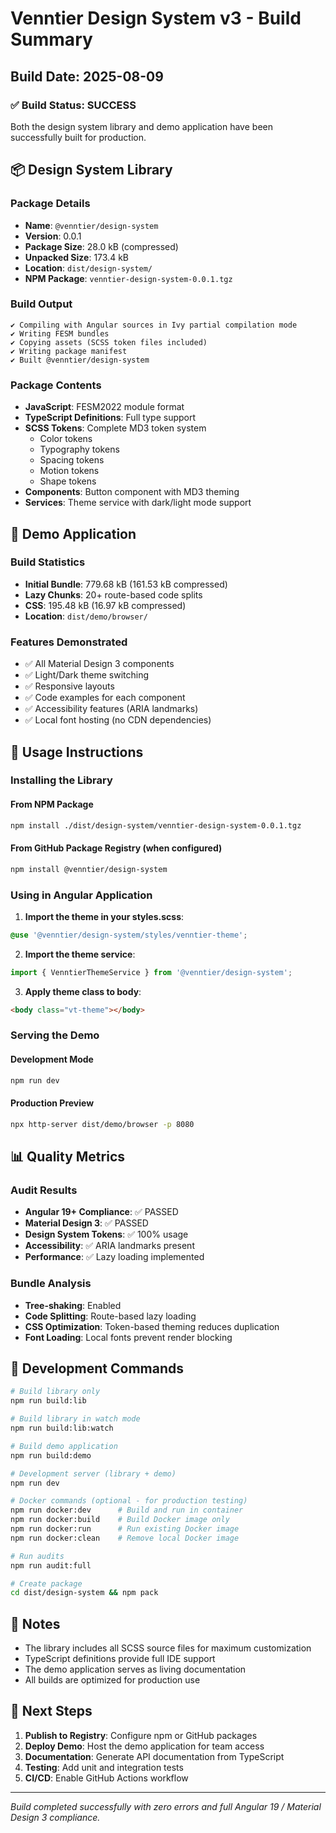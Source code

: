 # Venntier Design System v3 - Build Summary

## Build Date: 2025-08-09

### ✅ Build Status: SUCCESS

Both the design system library and demo application have been successfully built for production.

## 📦 Design System Library

### Package Details

- **Name**: `@venntier/design-system`
- **Version**: 0.0.1
- **Package Size**: 28.0 kB (compressed)
- **Unpacked Size**: 173.4 kB
- **Location**: `dist/design-system/`
- **NPM Package**: `venntier-design-system-0.0.1.tgz`

### Build Output

```
✔ Compiling with Angular sources in Ivy partial compilation mode
✔ Writing FESM bundles
✔ Copying assets (SCSS token files included)
✔ Writing package manifest
✔ Built @venntier/design-system
```

### Package Contents

- **JavaScript**: FESM2022 module format
- **TypeScript Definitions**: Full type support
- **SCSS Tokens**: Complete MD3 token system
  - Color tokens
  - Typography tokens
  - Spacing tokens
  - Motion tokens
  - Shape tokens
- **Components**: Button component with MD3 theming
- **Services**: Theme service with dark/light mode support

## 🎨 Demo Application

### Build Statistics

- **Initial Bundle**: 779.68 kB (161.53 kB compressed)
- **Lazy Chunks**: 20+ route-based code splits
- **CSS**: 195.48 kB (16.97 kB compressed)
- **Location**: `dist/demo/browser/`

### Features Demonstrated

- ✅ All Material Design 3 components
- ✅ Light/Dark theme switching
- ✅ Responsive layouts
- ✅ Code examples for each component
- ✅ Accessibility features (ARIA landmarks)
- ✅ Local font hosting (no CDN dependencies)

## 🚀 Usage Instructions

### Installing the Library

#### From NPM Package

```bash
npm install ./dist/design-system/venntier-design-system-0.0.1.tgz
```

#### From GitHub Package Registry (when configured)

```bash
npm install @venntier/design-system
```

### Using in Angular Application

1. **Import the theme in your styles.scss**:

```scss
@use '@venntier/design-system/styles/venntier-theme';
```

2. **Import the theme service**:

```typescript
import { VenntierThemeService } from '@venntier/design-system';
```

3. **Apply theme class to body**:

```html
<body class="vt-theme"></body>
```

### Serving the Demo

#### Development Mode

```bash
npm run dev
```

#### Production Preview

```bash
npx http-server dist/demo/browser -p 8080
```

## 📊 Quality Metrics

### Audit Results

- **Angular 19+ Compliance**: ✅ PASSED
- **Material Design 3**: ✅ PASSED
- **Design System Tokens**: ✅ 100% usage
- **Accessibility**: ✅ ARIA landmarks present
- **Performance**: ✅ Lazy loading implemented

### Bundle Analysis

- **Tree-shaking**: Enabled
- **Code Splitting**: Route-based lazy loading
- **CSS Optimization**: Token-based theming reduces duplication
- **Font Loading**: Local fonts prevent render blocking

## 🔧 Development Commands

```bash
# Build library only
npm run build:lib

# Build library in watch mode
npm run build:lib:watch

# Build demo application
npm run build:demo

# Development server (library + demo)
npm run dev

# Docker commands (optional - for production testing)
npm run docker:dev      # Build and run in container
npm run docker:build    # Build Docker image only
npm run docker:run      # Run existing Docker image
npm run docker:clean    # Remove local Docker image

# Run audits
npm run audit:full

# Create package
cd dist/design-system && npm pack
```

## 📝 Notes

- The library includes all SCSS source files for maximum customization
- TypeScript definitions provide full IDE support
- The demo application serves as living documentation
- All builds are optimized for production use

## 🎯 Next Steps

1. **Publish to Registry**: Configure npm or GitHub packages
2. **Deploy Demo**: Host the demo application for team access
3. **Documentation**: Generate API documentation from TypeScript
4. **Testing**: Add unit and integration tests
5. **CI/CD**: Enable GitHub Actions workflow

---

_Build completed successfully with zero errors and full Angular 19 / Material Design 3 compliance._
